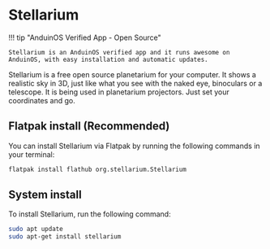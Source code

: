 # Stellarium

!!! tip "AnduinOS Verified App - Open Source"

    Stellarium is an AnduinOS verified app and it runs awesome on AnduinOS, with easy installation and automatic updates.

Stellarium is a free open source planetarium for your computer. It shows a realistic sky in 3D, just like what you see with the naked eye, binoculars or a telescope. It is being used in planetarium projectors. Just set your coordinates and go.

## Flatpak install (Recommended)

You can install Stellarium via Flatpak by running the following commands in your terminal:

```bash
flatpak install flathub org.stellarium.Stellarium
```

## System install

To install Stellarium, run the following command:

```bash
sudo apt update
sudo apt-get install stellarium
```
